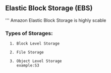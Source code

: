 ## Elastic Block Storage (EBS)
'''
Amazon Elastic Block Storage is highly scable

  ### Types of Storages:

      1. Block Level Storage

      2. File Storage

      3. Object Level Storage 
         example:S3

      
      

